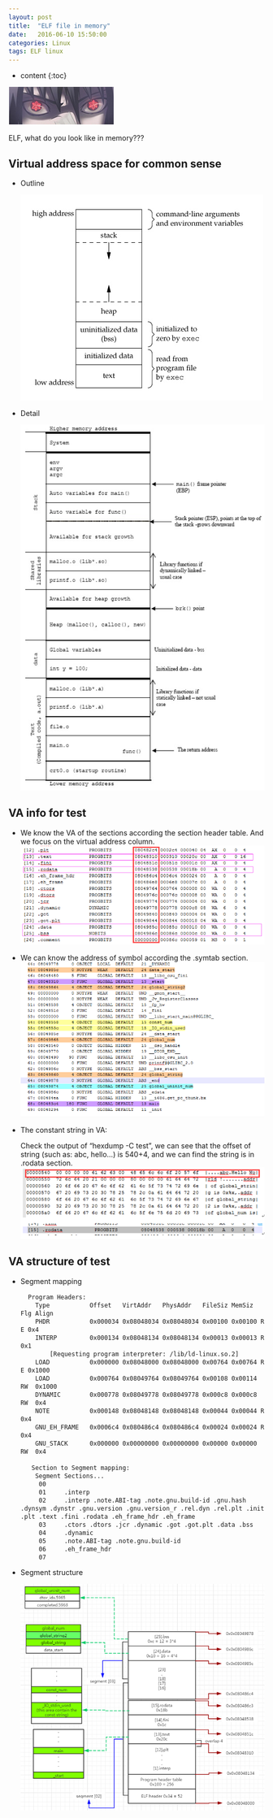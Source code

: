 ```yaml
---
layout: post
title:  "ELF file in memory"
date:   2016-06-10 15:50:00
categories: Linux
tags: ELF linux
---
```


* content
{:toc}

![xielunyan](https://raw.githubusercontent.com/ray525/ray525.github.io/master/asset/img/xielunyan.png)

ELF, what do you look like in memory???



## Virtual address space for common sense

- Outline

	![va-outline](https://raw.githubusercontent.com/ray525/ray525.github.io/master/asset/img/va-outline.png)

- Detail

	![va-detail](https://raw.githubusercontent.com/ray525/ray525.github.io/master/asset/img/va-detail.png)

## VA info for test

- We know the VA of the sections according the section header table. And we focus on the virtual address column.
![va-section](https://raw.githubusercontent.com/ray525/ray525.github.io/master/asset/img/va-section.png)

- We can know the address of symbol according the .symtab section.
![va-symtab](https://raw.githubusercontent.com/ray525/ray525.github.io/master/asset/img/va-symtab.png)

- The constant string in VA: 

	Check the output of “hexdump -C test”, we can see that the offset of string (such as: abc, hello…) is 540+4, and we can find the string is in .rodata section.
	![va-rodata](https://raw.githubusercontent.com/ray525/ray525.github.io/master/asset/img/va-rodata.png)

## VA structure of test

- Segment mapping 

		Program Headers:
		  Type           Offset   VirtAddr   PhysAddr   FileSiz MemSiz  Flg Align
		  PHDR           0x000034 0x08048034 0x08048034 0x00100 0x00100 R E 0x4
		  INTERP         0x000134 0x08048134 0x08048134 0x00013 0x00013 R   0x1
			  [Requesting program interpreter: /lib/ld-linux.so.2]
		  LOAD           0x000000 0x08048000 0x08048000 0x00764 0x00764 R E 0x1000
		  LOAD           0x000764 0x08049764 0x08049764 0x00108 0x00114 RW  0x1000
		  DYNAMIC        0x000778 0x08049778 0x08049778 0x000c8 0x000c8 RW  0x4
		  NOTE           0x000148 0x08048148 0x08048148 0x00044 0x00044 R   0x4
		  GNU_EH_FRAME   0x0006c4 0x080486c4 0x080486c4 0x00024 0x00024 R   0x4
		  GNU_STACK      0x000000 0x00000000 0x00000000 0x00000 0x00000 RW  0x4

		 Section to Segment mapping:
		  Segment Sections...
		   00     
		   01     .interp 
		   02     .interp .note.ABI-tag .note.gnu.build-id .gnu.hash .dynsym .dynstr .gnu.version .gnu.version_r .rel.dyn .rel.plt .init .plt .text .fini .rodata .eh_frame_hdr .eh_frame 
		   03     .ctors .dtors .jcr .dynamic .got .got.plt .data .bss 
		   04     .dynamic 
		   05     .note.ABI-tag .note.gnu.build-id 
		   06     .eh_frame_hdr 
		   07     


- Segment structure

	![va-structure](https://raw.githubusercontent.com/ray525/ray525.github.io/master/asset/img/va-structure.png)